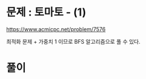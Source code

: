 # 문제 : 토마토 - (1)
https://www.acmicpc.net/problem/7576

최적화 문제 + 가중치 1 이므로 BFS 알고리즘으로 풀 수 있다.

# 풀이

``` python


```
